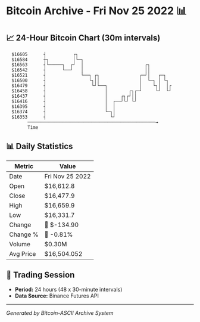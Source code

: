 # Bitcoin Archive - Fri Nov 25 2022 📊

## 📈 24-Hour Bitcoin Chart (30m intervals)

```
  $16605      ┤          ┌┐                                    
  $16584      ┼┐         │└─┐                                  
  $16563      ┤└─────┐  ┌┘  │                       ┌┐         
  $16542      ┤      └──┘   │                       ││         
  $16521      ┤             └──┐ ┌┐               ┌─┘│   ┌─┐   
  $16500      ┤                └┐││               │  └─┐ │ └┐  
  $16479      ┤                 └┘└──┐            │    └┐│  │┌ 
  $16458      ┤                      │        ┌┐┌─┘     └┘  └┘ 
  $16437      ┤                      │     ┌┐┌┘││              
  $16416      ┤                      │  ┌──┘└┘ └┘              
  $16395      ┤                      │  │                      
  $16374      ┤                      └─┐│                      
  $16353      ┤                        └┘                      
        ────────────────────────────────────────────────→
        Time
```

## 📊 Daily Statistics

| Metric | Value |
|--------|-------|
| Date | Fri Nov 25 2022 |
| Open | $16,612.8 |
| Close | $16,477.9 |
| High | $16,659.9 |
| Low | $16,331.7 |
| Change | 🔴 $-134.90 |
| Change % | 🔴 -0.81% |
| Volume | $0.30M |
| Avg Price | $16,504.052 |

## 📅 Trading Session

- **Period:** 24 hours (48 x 30-minute intervals)
- **Data Source:** Binance Futures API

---
*Generated by Bitcoin-ASCII Archive System*
